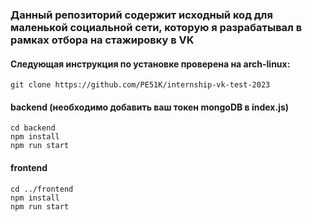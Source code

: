 ### Данный репозиторий содержит исходный код для маленькой социальной сети, которую я разрабатывал в рамках отбора на стажировку в VK

#### Следующая инструкция по установке проверена на arch-linux:
```console
git clone https://github.com/PE51K/internship-vk-test-2023
```
#### backend (необходимо добавить ваш токен mongoDB в index.js)
```console
cd backend
npm install
npm run start
```
#### frontend
```console
cd ../frontend
npm install
npm run start
```
